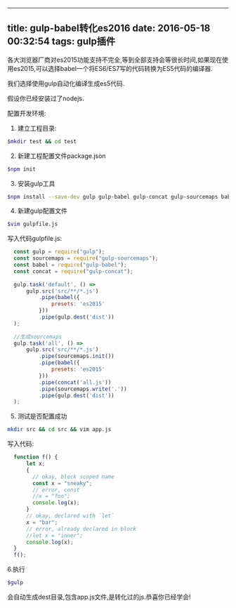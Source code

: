 ---
title: gulp-babel转化es2016
date: 2016-05-18 00:32:54
tags: gulp插件
------------

各大浏览器厂商对es2015功能支持不完全,等到全部支持会等很长时间,如果现在使用es2015,可以选择babel一个将ES6/ES7写的代码转换为ES5代码的编译器.

我们选择使用gulp自动化编译生成es5代码.

假设你已经安装过了nodejs.

配置开发环境:

1. 建立工程目录:  
``` bash
$mkdir test && cd test
```

2. 新建工程配置文件package.json 
``` bash
$npm init
```
3. 安装gulp工具
``` bash
$npm install --save-dev gulp gulp-babel gulp-concat gulp-sourcemaps babel-preset-es2015
```

4. 新建gulp配置文件
``` bash
$vim gulpfile.js
```

写入代码gulpfile.js:
``` javascript
  const gulp = require("gulp");  
  const sourcemaps = require("gulp-sourcemaps");  
  const babel = require("gulp-babel");  
  const concat = require("gulp-concat");    
  
  gulp.task('default', () =>  
      gulp.src('src/**/*.js')  
          .pipe(babel({  
              presets: 'es2015'  
          }))  
          .pipe(gulp.dest('dist'))  
  );    
  
  //生成sourcemaps   
  gulp.task('all', () =>  
      gulp.src('src/**/*.js')  
          .pipe(sourcemaps.init())  
          .pipe(babel({  
              presets: 'es2015'  
          }))  
          .pipe(concat('all.js'))  
          .pipe(sourcemaps.write('.'))  
          .pipe(gulp.dest('dist'))  
  );
```

5. 测试是否配置成功
``` bash
mkdir src && cd src && vim app.js
```

写入代码:

``` javascript
  function f() {   
      let x;  
      {  
        // okay, block scoped name  
        const x = "sneaky";  
        // error, const  
        //x = "foo";  
        console.log(x);  
      }  
      // okay, declared with `let`  
      x = "bar";  
      // error, already declared in block  
      //let x = "inner";  
      console.log(x);  
  }   
  f();
```


6.执行

``` bash
$gulp
```

会自动生成dest目录,包含app.js文件,是转化过的js.恭喜你已经学会!